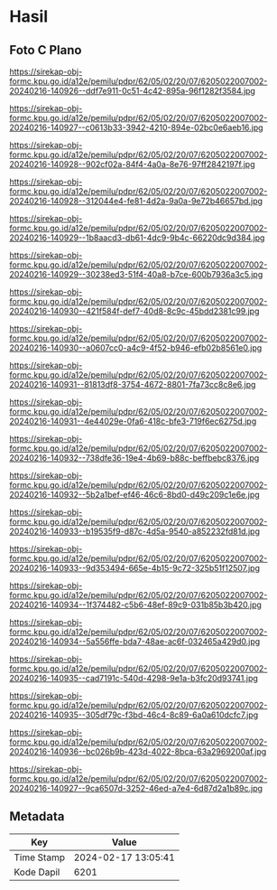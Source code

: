 # Hasil

## Foto C Plano

https://sirekap-obj-formc.kpu.go.id/a12e/pemilu/pdpr/62/05/02/20/07/6205022007002-20240216-140926--ddf7e911-0c51-4c42-895a-96f1282f3584.jpg

https://sirekap-obj-formc.kpu.go.id/a12e/pemilu/pdpr/62/05/02/20/07/6205022007002-20240216-140927--c0613b33-3942-4210-894e-02bc0e6aeb16.jpg

https://sirekap-obj-formc.kpu.go.id/a12e/pemilu/pdpr/62/05/02/20/07/6205022007002-20240216-140928--902cf02a-84f4-4a0a-8e76-97ff2842197f.jpg

https://sirekap-obj-formc.kpu.go.id/a12e/pemilu/pdpr/62/05/02/20/07/6205022007002-20240216-140928--312044e4-fe81-4d2a-9a0a-9e72b46657bd.jpg

https://sirekap-obj-formc.kpu.go.id/a12e/pemilu/pdpr/62/05/02/20/07/6205022007002-20240216-140929--1b8aacd3-db61-4dc9-9b4c-66220dc9d384.jpg

https://sirekap-obj-formc.kpu.go.id/a12e/pemilu/pdpr/62/05/02/20/07/6205022007002-20240216-140929--30238ed3-51f4-40a8-b7ce-600b7936a3c5.jpg

https://sirekap-obj-formc.kpu.go.id/a12e/pemilu/pdpr/62/05/02/20/07/6205022007002-20240216-140930--421f584f-def7-40d8-8c9c-45bdd2381c99.jpg

https://sirekap-obj-formc.kpu.go.id/a12e/pemilu/pdpr/62/05/02/20/07/6205022007002-20240216-140930--a0607cc0-a4c9-4f52-b946-efb02b8561e0.jpg

https://sirekap-obj-formc.kpu.go.id/a12e/pemilu/pdpr/62/05/02/20/07/6205022007002-20240216-140931--81813df8-3754-4672-8801-7fa73cc8c8e6.jpg

https://sirekap-obj-formc.kpu.go.id/a12e/pemilu/pdpr/62/05/02/20/07/6205022007002-20240216-140931--4e44029e-0fa6-418c-bfe3-719f6ec6275d.jpg

https://sirekap-obj-formc.kpu.go.id/a12e/pemilu/pdpr/62/05/02/20/07/6205022007002-20240216-140932--738dfe36-19e4-4b69-b88c-beffbebc8376.jpg

https://sirekap-obj-formc.kpu.go.id/a12e/pemilu/pdpr/62/05/02/20/07/6205022007002-20240216-140932--5b2a1bef-ef46-46c6-8bd0-d49c209c1e6e.jpg

https://sirekap-obj-formc.kpu.go.id/a12e/pemilu/pdpr/62/05/02/20/07/6205022007002-20240216-140933--b19535f9-d87c-4d5a-9540-a852232fd81d.jpg

https://sirekap-obj-formc.kpu.go.id/a12e/pemilu/pdpr/62/05/02/20/07/6205022007002-20240216-140933--9d353494-665e-4b15-9c72-325b51f12507.jpg

https://sirekap-obj-formc.kpu.go.id/a12e/pemilu/pdpr/62/05/02/20/07/6205022007002-20240216-140934--1f374482-c5b6-48ef-89c9-031b85b3b420.jpg

https://sirekap-obj-formc.kpu.go.id/a12e/pemilu/pdpr/62/05/02/20/07/6205022007002-20240216-140934--5a556ffe-bda7-48ae-ac6f-032465a429d0.jpg

https://sirekap-obj-formc.kpu.go.id/a12e/pemilu/pdpr/62/05/02/20/07/6205022007002-20240216-140935--cad7191c-540d-4298-9e1a-b3fc20d93741.jpg

https://sirekap-obj-formc.kpu.go.id/a12e/pemilu/pdpr/62/05/02/20/07/6205022007002-20240216-140935--305df79c-f3bd-46c4-8c89-6a0a610dcfc7.jpg

https://sirekap-obj-formc.kpu.go.id/a12e/pemilu/pdpr/62/05/02/20/07/6205022007002-20240216-140936--bc026b9b-423d-4022-8bca-63a2969200af.jpg

https://sirekap-obj-formc.kpu.go.id/a12e/pemilu/pdpr/62/05/02/20/07/6205022007002-20240216-140927--9ca6507d-3252-46ed-a7e4-6d87d2a1b89c.jpg


## Metadata

| Key        | Value               |
| ---------- | ------------------- |
| Time Stamp | 2024-02-17 13:05:41 |
| Kode Dapil | 6201                |



